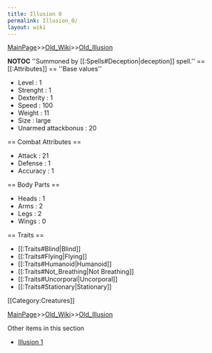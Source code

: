 ```yaml
---
title: Illusion 0
permalink: Illusion_0/
layout: wiki
---
```


[MainPage](/keeperrl_wiki/ "wikilink")>>[Old_Wiki](/keeperrl_wiki/Old_Wiki "wikilink")>>[Old_Illusion](/keeperrl_wiki/Old_Illusion "wikilink")

__NOTOC__
''Summoned by [[:Spells#Deception|deception]] spell.''
== [[:Attributes]] ==
''Base values''
* Level : 1
* Strenght : 1
* Dexterity : 1
* Speed : 100
* Weight : 11
* Size : large
* Unarmed attackbonus : 20

== Combat Attributes ==
* Attack : 21
* Defense : 1
* Accuracy : 1

== Body Parts ==
* Heads : 1
* Arms : 2
* Legs : 2
* Wings : 0

== Traits ==
* [[:Traits#Blind|Blind]]
* [[:Traits#Flying|Flying]]
* [[:Traits#Humanoid|Humanoid]]
* [[:Traits#Not_Breathing|Not Breathing]]
* [[:Traits#Uncorporal|Uncorporal]]
* [[:Traits#Stationary|Stationary]]

[[Category:Creatures]]

[MainPage](/keeperrl_wiki/ "wikilink")>>[Old_Wiki](/keeperrl_wiki/Old_Wiki "wikilink")>>[Old_Illusion](/keeperrl_wiki/Old_Illusion "wikilink")

Other items in this section
-    [Illusion 1](/keeperrl_wiki/Illusion_1 "wikilink")
